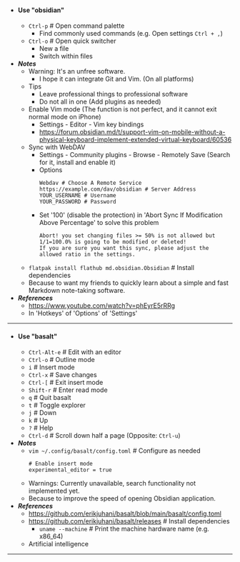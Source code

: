 - #### Use "obsidian"
    - `Ctrl-p` # Open command palette
        - Find commonly used commands (e.g. Open settings `Ctrl + ,`)
    - `Ctrl-o` # Open quick switcher
        - New a file
        - Switch within files
- ***Notes***
    - Warning: It's an unfree software.
        - I hope it can integrate Git and Vim. (On all platforms)
    - Tips
        - Leave professional things to professional software
        - Do not all in one (Add plugins as needed)
    - Enable Vim mode (The function is not perfect, and it cannot exit normal mode on iPhone)
        - Settings - Editor - Vim key bindings
        - https://forum.obsidian.md/t/support-vim-on-mobile-without-a-physical-keyboard-implement-extended-virtual-keyboard/60536
    - Sync with WebDAV
        - Settings - Community plugins - Browse - Remotely Save (Search for it, install and enable it)
        - Options
          ```
          Webdav # Choose A Remote Service
          https://example.com/dav/obsidian # Server Address
          YOUR_USERNAME # Username
          YOUR_PASSWORD # Password
          ```
        - Set '100' (disable the protection) in 'Abort Sync If Modification Above Percentage' to solve this problem
          ```
          Abort! you set changing files >= 50% is not allowed but 1/1=100.0% is going to be modified or deleted!
          If you are sure you want this sync, please adjust the allowed ratio in the settings.
          ```
    - `flatpak install flathub md.obsidian.Obsidian` # Install dependencies
    - Because to want my friends to quickly learn about a simple and fast Markdown note-taking software.
- ***References***
    - https://www.youtube.com/watch?v=phEyrE5rRRg
    - In 'Hotkeys' of 'Options' of 'Settings'
- ---
- #### Use "basalt"
    - `Ctrl-Alt-e` # Edit with an editor
    - `Ctrl-o` # Outline mode
    - `i` # Insert mode
    - `Ctrl-x` # Save changes
    - `Ctrl-[` # Exit insert mode
    - `Shift-r` # Enter read mode
    - `q` # Quit basalt
    - `t` # Toggle explorer
    - `j` # Down
    - `k` # Up
    - `?` # Help
    - `Ctrl-d` # Scroll down half a page (Opposite: `Ctrl-u`)
- ***Notes***
    - `vim ~/.config/basalt/config.toml` # Configure as needed
      ```
      # Enable insert mode
      experimental_editor = true
      ```
    - Warnings: Currently unavailable, search functionality not implemented yet.
    - Because to improve the speed of opening Obsidian application.
- ***References***
    - https://github.com/erikjuhani/basalt/blob/main/basalt/config.toml
    - https://github.com/erikjuhani/basalt/releases # Install dependencies
        - `uname --machine` # Print the machine hardware name (e.g. x86_64)
    - Artificial intelligence
- ---
